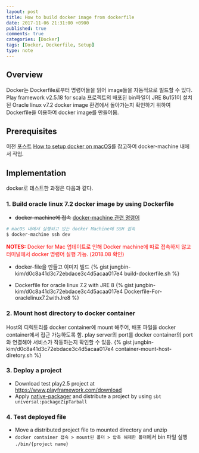 ```yaml
---
layout: post
title: How to build docker image from dockerfile
date: 2017-11-06 21:31:00 +0900 
published: true
comments: true
categories: [Docker]
tags: [Docker, Dockerfile, Setup]
type: note
---
```


## Overview
Docker는 Dockerfile로부터 명령어들을 읽어 image들을 자동적으로 빌드할 수 있다.
Play framework v2.5.18 for scala 프로젝트의 배포된 bin파일이 
JRE 8u151이 설치된 Oracle linux v7.2 docker image 환경에서 돌아가는지 확인하기 위하여
Dockerfile을 이용하여 docker image를 만들어봄.

## Prerequisites
이전 포스트 [How to setup docker on macOS]({{site.baseUrl}}/notes/2017-06-03-docker-setup-macos/)를
참고하여 docker-machine 내에서 작업.

## Implementation 
docker로 테스트한 과정은 다음과 같다.

### 1. Build oracle linux 7.2 docker image by using Dockerfile
- ~~docker-machine에 접속~~ [docker-machine 관련 명령어](https://gist.github.com/jungbin-kim/d0c8a41d3c72ebdace3c4d5acaa017e4#file-docker-machine-sh)
```sh
# macOS 내에서 실행되고 있는 docker Machine에 SSH 접속
$ docker-machine ssh dev
```
<span style="color:red">**NOTES:** Docker for Mac 업데이트로 인해 Docker machine에 따로 접속하지 않고 터미널에서 docker 명령어 실행 가능. (2018.08 확인)</span>

- docker-file을 만들고 이미지 빌드
{% gist jungbin-kim/d0c8a41d3c72ebdace3c4d5acaa017e4 build-dockerfile.sh %}

- Dockerfile for oracle linux 7.2 with JRE 8
{% gist jungbin-kim/d0c8a41d3c72ebdace3c4d5acaa017e4 Dockerfile-For-oraclelinux7.2withJre8 %}

### 2. Mount host directory to docker container
Host의 디렉토리를 docker container에 mount 해주어, 배포 파일을 docker container에서 접근 가능하도록 함.
play server의 port를 docker container의 port와 연결해야 서비스가 작동하는지 확인할 수 있음.
{% gist jungbin-kim/d0c8a41d3c72ebdace3c4d5acaa017e4 container-mount-host-diretory.sh %}


### 3. Deploy a project
- Download test play2.5 project at https://www.playframework.com/download
- Apply [native-packager](https://www.scala-sbt.org/sbt-native-packager/index.html) 
and distribute a project by using `sbt universal:packageZipTarball`

### 4. Test deployed file 
- Move a distributed project file to mounted directory and unzip
- `docker container 접속 > mount된 폴더 > 압축 해제한 폴더`에서 bin 파일 실행 `./bin/{project name}`

